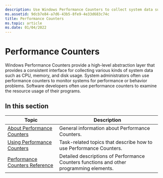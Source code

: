 ```yaml
---
description: Use Windows Performance Counters to collect system data such as CPU, memory, and disk usage to identify performance bottlenecks and fine tune performance.
ms.assetid: 9dcb7e84-a7d6-43b5-8fe9-4e33d683c74c
title: Performance Counters
ms.topic: article
ms.date: 01/04/2022
---
```


# Performance Counters

Windows Performance Counters provide a high-level abstraction layer that provides a consistent interface for collecting various kinds of system data such as CPU, memory, and disk usage. System administrators often use performance counters to monitor systems for performance or behavior problems. Software developers often use performance counters to examine the resource usage of their programs.

## In this section

| Topic                                                               | Description
|---------------------------------------------------------------------|------------
| [About Performance Counters](about-performance-counters.md)         | General information about Performance Counters.
| [Using Performance Counters](using-performance-counters.md)         | Task-related topics that describe how to use Performance Counters.
| [Performance Counters Reference](performance-counters-reference.md) | Detailed descriptions of Performance Counters functions and other programming elements.
